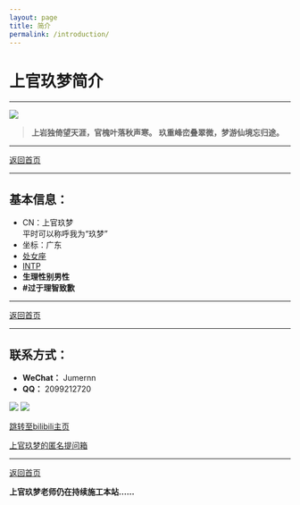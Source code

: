 ```yaml
---
layout: page
title: 简介
permalink: /introduction/
---
```


<haed>
  <link rel="icon" href="https://image.jumern.com/sundries/favicon.ico" type="image/x-icon">
  <link rel="stylesheet" href="/css/gallery.css">
</haed>

# 上官玖梦简介

---

<div class="vertical">
  <img src="https://image.jumern.com/sundries/avatar.webp"/>
</div>

> **上岩独倚望天涯，官槐叶落秋声寒。**
**玖重峰峦叠翠微，梦游仙境忘归途。**

---

[返回首页](https://www.jumern.com/)

---

## 基本信息：
- CN：上官玖梦  
  平时可以称呼我为“玖梦”
- 坐标：广东
- [处女座](https://baike.baidu.com/item/%E5%A4%84%E5%A5%B3%E5%BA%A7/2859614)
- [INTP](https://www.16personalities.com/ch/intp-%E4%BA%BA%E6%A0%BC)
- **生理性别男性**
- **#过于理智致歉**

---

[返回首页](https://www.jumern.com/)

---

## 联系方式：

- **WeChat：** Jumernn
- **QQ：** 2099212720

<div class="vertical">
  <img src="https://image.jumern.com/sundries/WeChat-QRCode.webp"/>
  <img src="https://image.jumern.com/sundries/QQ-QRCode.webp"/>
</div>

[跳转至bilibili主页](https://space.bilibili.com/353199743)

[上官玖梦的匿名提问箱](https://abox.jumern.com/)

---

[返回首页](https://www.jumern.com/)

**上官玖梦老师仍在持续施工本站……**
